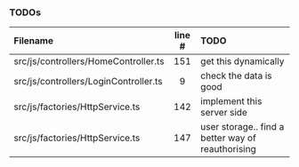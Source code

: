 ### TODOs
| Filename | line # | TODO
|:------|:------:|:------
| src/js/controllers/HomeController.ts | 151 | get this dynamically
| src/js/controllers/LoginController.ts | 9 | check the data is good
| src/js/factories/HttpService.ts | 142 | implement this server side
| src/js/factories/HttpService.ts | 147 | user storage.. find a better way of reauthorising